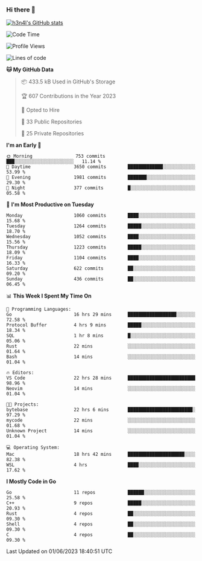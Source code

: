 ### Hi there 👋

[![h3n4l's GitHub stats](https://github-readme-stats.vercel.app/api?username=h3n4l&count_private=true&show_icons=true&theme=radical)](https://github.com/h3n4l/github-readme-stats)

<!--START_SECTION:waka-->
![Code Time](http://img.shields.io/badge/Code%20Time-1%2C262%20hrs%2059%20mins-blue)

![Profile Views](http://img.shields.io/badge/Profile%20Views-1-blue)

![Lines of code](https://img.shields.io/badge/From%20Hello%20World%20I%27ve%20Written-3.1%20million%20lines%20of%20code-blue)

**🐱 My GitHub Data** 

> 📦 433.5 kB Used in GitHub's Storage 
 > 
> 🏆 607 Contributions in the Year 2023
 > 
> 💼 Opted to Hire
 > 
> 📜 33 Public Repositories 
 > 
> 🔑 25 Private Repositories 
 > 
**I'm an Early 🐤** 

```text
🌞 Morning                753 commits         ███░░░░░░░░░░░░░░░░░░░░░░   11.14 % 
🌆 Daytime                3650 commits        █████████████░░░░░░░░░░░░   53.99 % 
🌃 Evening                1981 commits        ███████░░░░░░░░░░░░░░░░░░   29.30 % 
🌙 Night                  377 commits         █░░░░░░░░░░░░░░░░░░░░░░░░   05.58 % 
```
📅 **I'm Most Productive on Tuesday** 

```text
Monday                   1060 commits        ████░░░░░░░░░░░░░░░░░░░░░   15.68 % 
Tuesday                  1264 commits        █████░░░░░░░░░░░░░░░░░░░░   18.70 % 
Wednesday                1052 commits        ████░░░░░░░░░░░░░░░░░░░░░   15.56 % 
Thursday                 1223 commits        █████░░░░░░░░░░░░░░░░░░░░   18.09 % 
Friday                   1104 commits        ████░░░░░░░░░░░░░░░░░░░░░   16.33 % 
Saturday                 622 commits         ██░░░░░░░░░░░░░░░░░░░░░░░   09.20 % 
Sunday                   436 commits         ██░░░░░░░░░░░░░░░░░░░░░░░   06.45 % 
```


📊 **This Week I Spent My Time On** 

```text
💬 Programming Languages: 
Go                       16 hrs 29 mins      ██████████████████░░░░░░░   72.58 % 
Protocol Buffer          4 hrs 9 mins        █████░░░░░░░░░░░░░░░░░░░░   18.34 % 
SQL                      1 hr 8 mins         █░░░░░░░░░░░░░░░░░░░░░░░░   05.06 % 
Rust                     22 mins             ░░░░░░░░░░░░░░░░░░░░░░░░░   01.64 % 
Bash                     14 mins             ░░░░░░░░░░░░░░░░░░░░░░░░░   01.04 % 

🔥 Editors: 
VS Code                  22 hrs 28 mins      █████████████████████████   98.96 % 
Neovim                   14 mins             ░░░░░░░░░░░░░░░░░░░░░░░░░   01.04 % 

🐱‍💻 Projects: 
bytebase                 22 hrs 6 mins       ████████████████████████░   97.29 % 
mycode                   22 mins             ░░░░░░░░░░░░░░░░░░░░░░░░░   01.68 % 
Unknown Project          14 mins             ░░░░░░░░░░░░░░░░░░░░░░░░░   01.04 % 

💻 Operating System: 
Mac                      18 hrs 42 mins      █████████████████████░░░░   82.38 % 
WSL                      4 hrs               ████░░░░░░░░░░░░░░░░░░░░░   17.62 % 
```

**I Mostly Code in Go** 

```text
Go                       11 repos            ██████░░░░░░░░░░░░░░░░░░░   25.58 % 
C++                      9 repos             █████░░░░░░░░░░░░░░░░░░░░   20.93 % 
Rust                     4 repos             ██░░░░░░░░░░░░░░░░░░░░░░░   09.30 % 
Shell                    4 repos             ██░░░░░░░░░░░░░░░░░░░░░░░   09.30 % 
C                        4 repos             ██░░░░░░░░░░░░░░░░░░░░░░░   09.30 % 
```




 Last Updated on 01/06/2023 18:40:51 UTC
<!--END_SECTION:waka-->

